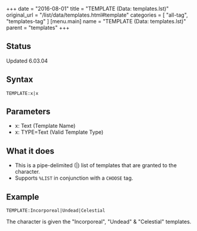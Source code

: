 +++
date = "2016-08-01"
title = "TEMPLATE (Data: templates.lst)"
original_url = "/list/data/templates.html#template"
categories = [ "all-tag", "templates-tag" ]
[menu.main]
    name = "TEMPLATE (Data: templates.lst)"
    parent = "templates"
+++

## Status

Updated 6.03.04

## Syntax

`TEMPLATE:x|x`

## Parameters

-   x: Text (Template Name)
-   x: TYPE=Text (Valid Template Type)



What it does
------------

-   This is a pipe-delimited (|) list of templates that are granted to
    the character.
-   Supports `%LIST` in conjunction with a `CHOOSE` tag.

Example
-------

`TEMPLATE:Incorporeal|Undead|Celestial`

The character is given the "Incorporeal", "Undead" & "Celestial"
templates.

